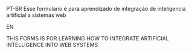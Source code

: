 PT-BR 
Esse formulario é para aprendizado de integração de  inteligencia artificial a sistemas web 

EN

THIS FORMS IS FOR LEARNING HOW TO INTEGRATE ARTIFICIAL INTELLIGENCE INTO WEB SYSTEMS


